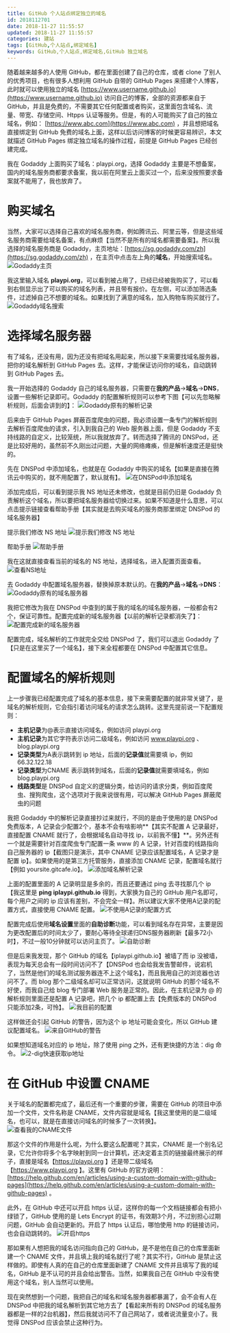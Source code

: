 ```yaml
---
title: GitHub 个人站点绑定独立的域名
id: 2018112701
date: 2018-11-27 11:55:57
updated: 2018-11-27 11:55:57
categories: 建站
tags: [GitHub,个人站点,绑定域名]
keywords: GitHub,个人站点,绑定域名,GitHub 独立域名
---
```



随着越来越多的人使用 GitHub，都在里面创建了自己的仓库，或者 clone 了别人的优秀项目，也有很多人想利用 GitHub 自带的 GitHub Pages 来搭建个人博客，此时就可以使用独立的域名 [https://www.username.github.io](https://www.username.github.io) 访问自己的博客，全部的资源都来自于 GitHub，并且是免费的，不需要其它任何配置或者购买，这里面包含域名、流量、带宽、存储空间、Htpps 认证等服务。但是，有的人可能购买了自己的独立域名，例如： [https://www.abc.com](https://www.abc.com) ，并且想把域名直接绑定到 GitHub 免费的域名上面，这样以后访问博客的时候更容易辨识，本文就描述 GitHub Pages 绑定独立域名的操作过程，前提是 GitHub Pages 已经创建完成。


<!-- more -->


我在 Godaddy 上面购买了域名：playpi.org，选择 Godaddy 主要是不想备案，国内的域名服务商都要求备案，我以前在阿里云上面买过一个，后来没按照要求备案就不能用了，我也放弃了。


# 购买域名

当然，大家可以选择自己喜欢的域名服务商，例如腾讯云、阿里云等，但是这些域名服务商需要给域名备案，有点麻烦【当然不是所有的域名都需要备案】。所以我选择的域名服务商是 Godaddy，主页地址：[https://sg.godaddy.com/zh](https://sg.godaddy.com/zh) ，在主页中点击左上角的**域名**，开始搜索域名。
![Godaddy主页](https://ws1.sinaimg.cn/large/b7f2e3a3gy1g0sbcstwqoj21hc0rfe4y.jpg "Godaddy主页")

我这里输入域名 **playpi.org**，可以看到被占用了，已经已经被我购买了，可以看到右侧显示出了可以购买的域名列表，并且带有报价。在左侧，可以添加筛选条件，过滤掉自己不想要的域名。如果找到了满意的域名，加入购物车购买就行了。
![Godaddy域名搜索](https://ws1.sinaimg.cn/large/b7f2e3a3gy1g0sbcjq2a0j21hc0q9q5x.jpg "Godaddy域名搜索")


# 选择域名服务器


有了域名，还没有用，因为还没有把域名用起来，所以接下来需要找域名服务器，把你的域名解析到 GitHub Pages 去。这样，才能保证访问你的域名，自动跳转到 GitHub Pages 去。

我一开始选择的 Godaddy 自己的域名服务器，只需要在**我的产品**->**域名**->**DNS**，设置一些解析记录即可。Godaddy 的配置解析规则可以参考下图【可以先忽略解析规则，后面会讲到的】：
![Godaddy原有的解析记录](https://ws1.sinaimg.cn/large/b7f2e3a3gy1g0ovn10ghwj20wt0mvgm6.jpg "Godaddy原有的解析记录")

后来由于 GitHub Pages 屏蔽百度爬虫的问题，我必须设置一条专门的解析规则去解析百度爬虫的请求，引入到我自己的 Web 服务器上面，但是 Godaddy 不支持线路的自定义，比较笼统，所以我就放弃了。转而选择了腾讯的 DNSPod，还是比较好用的，虽然前不久刚出过问题，大量的网络瘫痪，但是解析速度还是挺快的。

先在 DNSPod 中添加域名，也就是在 Godaddy 中购买的域名【如果是直接在腾讯云中购买的，就不用配置了，默认就有】。
![在DNSPod中添加域名](https://ws1.sinaimg.cn/large/b7f2e3a3gy1g0oviygtn3j21hc0qxgnz.jpg "在DNSPod中添加域名")

添加完成后，可以看到提示我 NS 地址还未修改，也就是目前仍旧是 Godaddy 负责解析这个域名，所以要把域名服务器给切换过来。如果不知道是什么意思，可以点击提示链接查看帮助手册【其实就是去购买域名的服务商那里绑定 DNSPod 的域名服务器】

提示我们修改 NS 地址
![提示我们修改 NS 地址](https://ws1.sinaimg.cn/large/b7f2e3a3gy1g0ovkf6k08j21hc0qxtb9.jpg "提示我们修改 NS 地址")

帮助手册
![帮助手册](https://ws1.sinaimg.cn/large/b7f2e3a3gy1g0ovkoigmaj20s60lymyk.jpg "帮助手册")

我在这就直接查看当前的域名的 NS 地址，选择域名，进入配置页面查看。
![查看NS地址](https://ws1.sinaimg.cn/large/b7f2e3a3gy1g0safaacorj21190i4gmy.jpg "查看NS地址")

去 Godaddy 中配置域名服务器，替换掉原本默认的。在**我的产品**->**域名**->**DNS**：
![Godaddy原有的域名服务器](https://ws1.sinaimg.cn/large/b7f2e3a3gy1g0ovncqfzuj20ww0atdfw.jpg "Godaddy原有的域名服务器")

我把它修改为我在 DNSPod 中查到的属于我的域名的域名服务器，一般都会有2个，保证可靠性。配置完成新的域名服务器【以前的解析记录都消失了】：
![配置完成新的域名服务器](https://ws1.sinaimg.cn/large/b7f2e3a3gy1g0ovnq0lhgj20yi0m7q3i.jpg "配置完成新的域名服务器")

配置完成，域名解析的工作就完全交给 DNSPod 了，我们可以退出 Godaddy 了【只是在这里买了一个域名】，接下来全程都要在 DNSPod 中配置其它信息。


# 配置域名的解析规则

上一步骤我已经配置完成了域名的基本信息，接下来需要配置的就非常关键了，是域名的解析规则，它会指引着访问域名的请求怎么跳转。这里先提前说一下配置规则：
- **主机记录**为@表示直接访问域名，例如访问 playpi.org
- **主机记录**为其它字符表示访问二级域名，例如访问 www.playpi.org 、blog.playpi.org
- **记录类型**为A表示跳转到 ip 地址，后面的**记录值**就需要填 ip，例如66.32.122.18
- **记录类型**为CNAME 表示跳转到域名，后面的**记录值**就需要填域名，例如 blog.playpi.org
- **线路类型**是 DNSPod 自定义的逻辑分类，给访问的请求分类，例如百度爬虫、搜狗爬虫，这个选项对于我来说很有用，可以解决 GitHub Pages 屏蔽爬虫的问题

我把 Godaddy 中的解析记录直接抄过来就行，不同的是由于使用的是 DNSPod 免费版本，A 记录会少配置2个，基本不会有啥影响**【其实不配置 A 记录最好，直接配置 CNAME 就行了，会根据域名自动寻找 ip，以前我不懂】**。另外还有一个就是需要针对百度爬虫专门配置一条 www 的 A 记录，针对百度的线路指向自己服务器的 ip【截图只是演示，其中 CNAME 记录应该配置域名，A 记录才是配置 ip】。如果使用的是第三方托管服务，直接添加 CNAME 记录，配置域名就行【例如 yoursite.gitcafe.io】。
![添加域名解析记录](https://ws1.sinaimg.cn/large/b7f2e3a3gy1g0ovjinxzvj21hc0qxac2.jpg "添加域名解析记录")

上面的配置里面的 A 记录明显是多余的，而且还要通过 ping 去寻找那几个 ip【我这里是 **ping iplaypi.github.io** 得到，大家换为自己的 GitHub 用户名即可，每个用户之间的 ip 应该有差别，不会完全一样】。所以建议大家不使用A记录的配置方式，直接使用 CNAME 配置。
![不使用A记录的配置方式](https://ws1.sinaimg.cn/large/b7f2e3a3gy1g0ovk0xljij21hc0qxta3.jpg "不使用A记录的配置方式")

配置完成后使用**域名设置**里面的**自助诊断**功能，可以看到域名存在异常，主要是因为更改配置后的时间太少了，要耐心等待全球递归DNS服务器刷新【最多72小时】，不过一般10分钟就可以访问主页了。
![自助诊断](https://ws1.sinaimg.cn/large/b7f2e3a3gy1g0ovl23kqbj20tl0lfabk.jpg "自助诊断")

但是后来我发现，那个 GitHub 的域名【iplaypi.github.io】被墙了而 ip 没被墙，表现为每天总会有一段时间访问不了【DNSPod 也会给我发告警邮件，说宕机了，当然是他们的域名测试服务器连不上这个域名】，而且我用自己的浏览器也访问不了。而 blog 那个二级域名却可以正常访问，这就说明 GitHub 的那个域名不好使，而我自己给 blog 专门部署 Web 服务是正常的。因此，在主机记录为 @ 的解析规则里面还是配置 A 记录吧，把几个 ip 都配置上去【免费版本的 DNSPod 只能添加2条，可怜】。
![我目前的配置](https://ws1.sinaimg.cn/large/b7f2e3a3gy1g0sbad2ia9j215c0h2myv.jpg "我目前的配置")

这样做还会引起 GitHub 的警告，因为这个 ip 地址可能会变化，所以 GitHub 建议配置域名。
![来自GitHub的警告](https://ws1.sinaimg.cn/large/b7f2e3a3gy1g0scgaveyhj20vl0mlta4.jpg "来自GitHub的警告")

如果想知道域名对应的 ip 地址，除了使用 ping 之外，还有更快捷的方法：dig 命令。
![2-dig快速获取ip地址](https://ws1.sinaimg.cn/large/b7f2e3a3gy1g0sbqoihqxj20ju0cndg9.jpg "2-dig快速获取ip地址")


# 在 GitHub 中设置 CNAME

关于域名的配置都完成了，最后还有一个重要的步骤，需要在 GitHub 的项目中添加一个文件，文件名称是 CNAME，文件内容就是域名【我这里使用的是二级域名，也可以，就是在直接访问域名的时候多了一次转换】。
![查看我的CNAME文件](https://ws1.sinaimg.cn/large/b7f2e3a3gy1g0sc5i982jj211o0djdgd.jpg "查看我的CNAME文件")

那这个文件的作用是什么呢，为什么要这么配置呢？其实，CNAME 是一个别名记录，它允许你将多个名字映射到同一台计算机，还决定着主页的链接最终展示的样子，直接是域名【https://playpi.org 】还是带二级域名【https://www.playpi.org 】。这里有 GitHub 的官方说明：[https://help.github.com/en/articles/using-a-custom-domain-with-github-pages](https://help.github.com/en/articles/using-a-custom-domain-with-github-pages) 。

此外，在 GitHub 中还可以开启 https 认证，这样你的每一个文档链接都会有把小绿锁了，GitHub 使用的是 Lets Encrypt 的证书，有效期3个月，不过别担心过期问题，GitHub 会自动更新的。开启了 https 认证后，哪怕使用 http 的链接访问，也会自动跳转的。
![开启https](https://ws1.sinaimg.cn/large/b7f2e3a3gy1g0sce6tflfj20tp09gaac.jpg "开启https")

那如果有人想把我的域名访问指向自己的 GitHub，是不是他在自己的仓库里面新建一个 CNAME 文件，并且填上我的域名就行了呢？其实不行，GitHub 是禁止这样做的。即使有人真的在自己的仓库里面新建了 CNAME 文件并且填写了我的域名，GitHub 是不认可的并且会给出警告。当然，如果我自己在 GitHub 中没有使用这个域名，别人当然可以使用。

现在突然想到一个问题，我把自己的域名和域名服务器都暴漏了，会不会有人在 DNSPod 中把我的域名解析到其它地方去了【看起来所有的 DNSPod 的域名服务器都是一样的2台机器】，然后我就访问不了自己网站了，或者说流量变小了。我觉得 DNSPod 应该会禁止这种行为。

